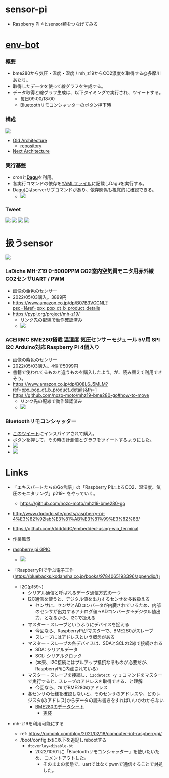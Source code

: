 # sensor-pi

- Raspberry Pi 4とsensor類をつなげてみる


# [env-bot](env-bot/)
### 概要
- bme280から気圧・温度・湿度 / mh_z19からCO2濃度を取得する@多摩川あたり。
- 取得したデータを使って線グラフを生成する。
- データ取得と線グラフ生成は、以下タイミングで実行され、ツイートする。
  - 毎日09:00/18:00
  - Bluetoothリモコンシャッターのボタン押下時


### 構成
![](env-bot/doc/env-tweet-bot.png)

- [Old Architecture](env-bot/doc/README_old_architecture.md#old-architecture)
  - [repository](https://github.com/ddddddO/sensor-pi/tree/f7eba6c14cdeaad8d3a23a1c6be6b905672c27de/env-bot)
- [Next Architecture](env-bot/doc/README_next_architecture.md#next-architecture)

### 実行基盤
- cronと[**Dagu**](https://github.com/yohamta/dagu)を利用。
- 各実行コマンドの依存を[YAMLファイル](dag.yaml)に記載しDaguを実行する。
- Daguにはserverサブコマンドがあり、依存関係も視覚的に確認できる。
  - ![](env-bot/doc/dagu.png)

### Tweet
![](env-bot/doc/tweet_1.png)
![](env-bot/doc/tweet_2.png)
![](env-bot/doc/tweet_3.png)
![](env-bot/doc/tweet_4.png)

# 扱うsensor
![](image/sensor.jpg)

### LaDicha MH-Z19 0-5000PPM CO2室内空気質モニタ用赤外線CO2センサUART / PWM
- 画像の金色のセンサー
- 2022/05/03購入。3899円
- https://www.amazon.co.jp/dp/B07B3VGGNL?psc=1&ref=ppx_pop_dt_b_product_details
- https://pypi.org/project/mh-z19/
  - リンク先の配線で動作確認済み
  - ![](image/mh-z19_haisen.jpg)


### ACEIRMC BME280搭載 温湿度 気圧センサーモジュール 5V用 SPI I2C Arduino対応 Raspberry Pi 4個入り
- 画像の紫色のセンサー
- 2022/05/03購入。4個で5099円
- 書籍で使われてるものと違うものを購入したよう。が、読み替えて利用できそう。
- https://www.amazon.co.jp/dp/B08L6J5MLM?ref=ppx_pop_dt_b_product_details&th=1
- https://github.com/nozo-moto/mhz19-bme280-go#how-to-move
  - リンク先の配線で動作確認済み
  - ![](image/bme280_haisen.jpg)


### Bluetoothリモコンシャッター
- [このツイート](https://twitter.com/sozoraemon/status/1574969255208325125?s=20&t=i2r26kbyVx00GJu13hcrzw)にインスパイアされて購入。
- ボタンを押して、その時の計測値とグラフをツイートするようにした。
- ![](image/remocon.jpg)
- ![](image/remocon_description.jpg)


# Links
- 「エキスパートたちのGo言語」の「Raspberry PiによるCO2、温湿度、気圧のモニタリング」p219~ をやっていく。
  - https://github.com/nozo-moto/mhz19-bme280-go
- http://www.dododo.site/posts/raspberry-pi-4%E3%82%92lab%E3%81%AB%E3%81%99%E3%82%8B/
- https://github.com/ddddddO/embedded-using-wio_terminal
- [作業風景](https://twitter.com/dddddO60664252/status/1521839460744560641?s=20&t=knhCAdHZW9eIZJTtrOVSxA)

- [raspberry pi GPIO](https://deviceplus.jp/raspberrypi/raspberrypi-gpio/)
  - ![](image/raspberrypi-gpio.png)
- 「RaspberryPiで学ぶ電子工作(https://bluebacks.kodansha.co.jp/books/9784065193396/appendix/)」
  - I2C(p159~)
    - シリアル通信と呼ばれるデータ通信方式の一つ
    - I2C通信を使うと、デジタル値を出力するセンサを多数扱える
      - センサに、センサとADコンバータが内臓されているため、内部のセンサが出力するアナログ値->ADコンバータ->デジタル値出力、となるから、I2Cで扱える
    - マスター・スレーブというふうにデバイスを捉える
      - 今回なら、RaspberryPiがマスターで、BME280がスレーブ
      - スレーブにはアドレスという概念がある
    - マスター・スレーブの各デバイスは、SDAとSCLの2線で接続される
      - SDA: シリアルデータ
      - SCL: シリアルクロック
      - (本来、I2C接続にはプルアップ抵抗なるものが必要だが、RaspberryPiに内蔵されている)
    - マスター・スレーブを接続し、`i2cdetect -y 1` コマンドをマスターで実行すると、スレーブのアドレスを取得できる、と理解
      - 今回なら、`76` がBME280のアドレス
    - 各センサの仕様を確認しないと、そのセンサのアドレスや、どのレジスタ(のアドレス)からデータの読み書きをすればいいかわからない
      - [BME280のデータシート](https://ae-bst.resource.bosch.com/media/_tech/media/datasheets/BST-BME280-DS002.pdf)
        - [実装](https://github.com/nozo-moto/mhz19-bme280-go/blob/master/bme280/bme280.go)
- mh-z19を利用可能にする
  - ref: https://rcmdnk.com/blog/2021/02/18/computer-iot-raspberrypi/
  - /boot/config.txtに以下を追記しrebootする
    - `dtoverlay=disable-bt`
      - 2022/10/01 に「Bluetoothリモコンシャッター」を使いたいため、コメントアウトした。
        - そのままの状態で、uartではなくpwmで通信することで対処した。
